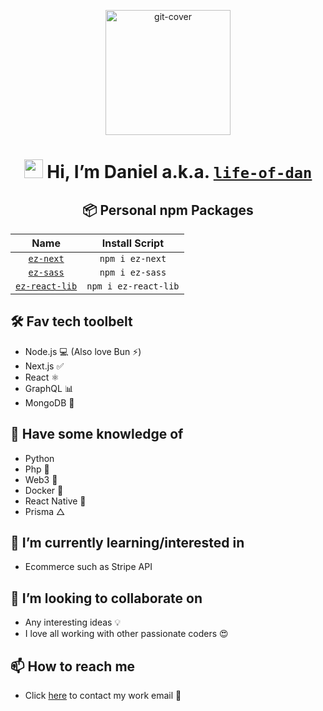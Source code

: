 <p align="center">
<img src="https://ik.imagekit.io/itcq0tx3wh/Random/github-cover-small_iI3XvxZMV.png?ik-sdk-version=javascript-1.4.3&updatedAt=1658036645168" alt="git-cover" height="200"/>
</p>
<h1 align="center">
<img src="https://media.giphy.com/media/hvRJCLFzcasrR4ia7z/giphy.gif" width="30px"> Hi, I’m Daniel a.k.a.
 <a href="https://github.com/life-of-dan" target="_blank">
<code>life-of-dan</code>
</a>
</h1>

<h2 align="center">📦 Personal npm Packages</h2>

<p align="center">

|                             Name                              |    Install Script    |
| :-----------------------------------------------------------: | :------------------: |
|      [`ez-next`](https://github.com/life-of-dan/ez-next)      |   `npm i ez-next`    |
|      [`ez-sass`](https://github.com/life-of-dan/ez-sass)      |   `npm i ez-sass`    |
| [`ez-react-lib`](https://github.com/life-of-dan/ez-react-lib) | `npm i ez-react-lib` |

</p>

## 🛠 Fav tech toolbelt

- Node.js 💻 (Also love Bun ⚡️)
- Next.js ✅
- React ⚛
- GraphQL 📊
- MongoDB 🍃

## 🧠 Have some knowledge of

- Python
- Php 🐘
- Web3 🤯
- Docker 🐳
- React Native 📱
- Prisma △

## 🌱 I’m currently learning/interested in

- Ecommerce such as Stripe API

## 💞️ I’m looking to collaborate on

- Any interesting ideas 💡
- I love all working with other passionate coders 😍

## 📫 How to reach me

- Click [here](mailto:daniel@danielsdesigns.tech) to contact my work email 📮

<!---
life-of-dan/life-of-dan is a ✨ special ✨ repository because its `README.md` (this file) appears on your GitHub profile.
You can click the Preview link to take a look at your changes.
--->
